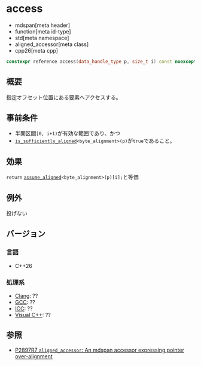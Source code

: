 # access
* mdspan[meta header]
* function[meta id-type]
* std[meta namespace]
* aligned_accessor[meta class]
* cpp26[meta cpp]

```cpp
constexpr reference access(data_handle_type p, size_t i) const noexcept;
```

## 概要
指定オフセット位置にある要素へアクセスする。


## 事前条件
- 半開区間`[0, i+1)`が有効な範囲であり、かつ
- [`is_sufficiently_aligned`](/reference/memory/is_sufficiently_aligned.md)`<byte_alignment>(p)`が`true`であること。


## 効果
`return` [`assume_aligned`](/reference/memory/assume_aligned.md)`<byte_alignment>(p)[i];`と等価


## 例外
投げない


## バージョン
### 言語
- C++26

### 処理系
- [Clang](/implementation.md#clang): ??
- [GCC](/implementation.md#gcc): ??
- [ICC](/implementation.md#icc): ??
- [Visual C++](/implementation.md#visual_cpp): ??


## 参照
- [P2897R7 `aligned_accessor`: An mdspan accessor expressing pointer over-alignment](https://open-std.org/jtc1/sc22/wg21/docs/papers/2024/p2897r7.html)
